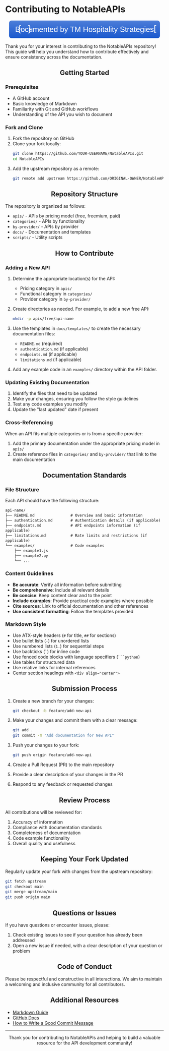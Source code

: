 # Contributing to NotableAPIs

<div align="center">
<img src="../assets/images/api-doc-badge.svg" alt="Documented by TM Hospitality Strategies">
</div>

Thank you for your interest in contributing to the NotableAPIs repository! This guide will help you understand how to contribute effectively and ensure consistency across the documentation.

<div align="center">

## Getting Started

</div>

### Prerequisites

- A GitHub account
- Basic knowledge of Markdown
- Familiarity with Git and GitHub workflows
- Understanding of the API you wish to document

### Fork and Clone

1. Fork the repository on GitHub
2. Clone your fork locally:
   ```bash
   git clone https://github.com/YOUR-USERNAME/NotableAPIs.git
   cd NotableAPIs
   ```
3. Add the upstream repository as a remote:
   ```bash
   git remote add upstream https://github.com/ORIGINAL-OWNER/NotableAPIs.git
   ```

<div align="center">

## Repository Structure

</div>

The repository is organized as follows:

- `apis/` - APIs by pricing model (free, freemium, paid)
- `categories/` - APIs by functionality
- `by-provider/` - APIs by provider
- `docs/` - Documentation and templates
- `scripts/` - Utility scripts

<div align="center">

## How to Contribute

</div>

### Adding a New API

1. Determine the appropriate location(s) for the API:
   - Pricing category in `apis/`
   - Functional category in `categories/`
   - Provider category in `by-provider/`

2. Create directories as needed. For example, to add a new free API:
   ```bash
   mkdir -p apis/free/api-name
   ```

3. Use the templates in `docs/templates/` to create the necessary documentation files:
   - `README.md` (required)
   - `authentication.md` (if applicable)
   - `endpoints.md` (if applicable)
   - `limitations.md` (if applicable)

4. Add any example code in an `examples/` directory within the API folder.

### Updating Existing Documentation

1. Identify the files that need to be updated
2. Make your changes, ensuring you follow the style guidelines
3. Test any code examples you modify
4. Update the "last updated" date if present

### Cross-Referencing

When an API fits multiple categories or is from a specific provider:

1. Add the primary documentation under the appropriate pricing model in `apis/`
2. Create reference files in `categories/` and `by-provider/` that link to the main documentation

<div align="center">

## Documentation Standards

</div>

### File Structure

Each API should have the following structure:

```
api-name/
├── README.md                # Overview and basic information
├── authentication.md        # Authentication details (if applicable)
├── endpoints.md             # API endpoints information (if applicable)
├── limitations.md           # Rate limits and restrictions (if applicable)
└── examples/                # Code examples
    ├── example1.js
    ├── example2.py
    └── ...
```

### Content Guidelines

- **Be accurate**: Verify all information before submitting
- **Be comprehensive**: Include all relevant details
- **Be concise**: Keep content clear and to the point
- **Include examples**: Provide practical code examples where possible
- **Cite sources**: Link to official documentation and other references
- **Use consistent formatting**: Follow the templates provided

### Markdown Style

- Use ATX-style headers (`#` for title, `##` for sections)
- Use bullet lists (`-`) for unordered lists
- Use numbered lists (`1.`) for sequential steps
- Use backticks (`` ` ``) for inline code
- Use fenced code blocks with language specifiers (` ```python `)
- Use tables for structured data
- Use relative links for internal references
- Center section headings with `<div align="center">`

<div align="center">

## Submission Process

</div>

1. Create a new branch for your changes:
   ```bash
   git checkout -b feature/add-new-api
   ```

2. Make your changes and commit them with a clear message:
   ```bash
   git add .
   git commit -m "Add documentation for New API"
   ```

3. Push your changes to your fork:
   ```bash
   git push origin feature/add-new-api
   ```

4. Create a Pull Request (PR) to the main repository
5. Provide a clear description of your changes in the PR
6. Respond to any feedback or requested changes

<div align="center">

## Review Process

</div>

All contributions will be reviewed for:

1. Accuracy of information
2. Compliance with documentation standards
3. Completeness of documentation
4. Code example functionality
5. Overall quality and usefulness

<div align="center">

## Keeping Your Fork Updated

</div>

Regularly update your fork with changes from the upstream repository:

```bash
git fetch upstream
git checkout main
git merge upstream/main
git push origin main
```

<div align="center">

## Questions or Issues

</div>

If you have questions or encounter issues, please:

1. Check existing issues to see if your question has already been addressed
2. Open a new issue if needed, with a clear description of your question or problem

<div align="center">

## Code of Conduct

</div>

Please be respectful and constructive in all interactions. We aim to maintain a welcoming and inclusive community for all contributors.

<div align="center">

## Additional Resources

</div>

- [Markdown Guide](https://www.markdownguide.org/)
- [GitHub Docs](https://docs.github.com/en)
- [How to Write a Good Commit Message](https://chris.beams.io/posts/git-commit/)

<hr>

<div align="center">
Thank you for contributing to NotableAPIs and helping to build a valuable resource for the API development community!
</div> 